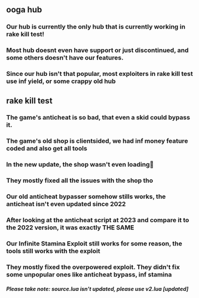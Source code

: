 ## ooga hub

### Our hub is currently the only hub that is currently working in rake kill test!
### Most hub doesnt even have support or just discontinued, and some others doesn't have our features.
### Since our hub isn't that popular, most exploiters in rake kill test use inf yield, or some crappy old hub
## rake kill test
### The game's anticheat is so bad, that even a skid could bypass it.
### The game's old shop is clientsided, we had inf money feature coded and also get all tools
### In the new update, the shop wasn't even loading🤡
### They mostly fixed all the issues with the shop tho
### Our old anticheat bypasser somehow stills works, the anticheat isn't even updated since 2022
### After looking at the anticheat script at 2023 and compare it to the 2022 version, it was exactly THE SAME
### Our Infinite Stamina Exploit still works for some reason, the tools still works with the exploit
### They mostly fixed the overpowered exploit. They didn't fix some unpopular ones like anticheat bypass, inf stamina
##### Please take note: source.lua isn't updated, please use v2.lua [updated]